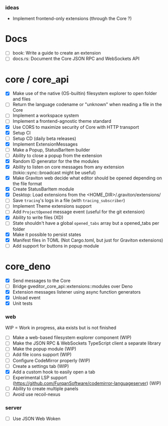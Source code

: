 ### ideas
- Implement frontend-only extensions (through the Core ?)

# Docs 
- [ ] book: Write a guide to create an extension
- [ ] docs.rs: Document the Core JSON RPC and WebSockets API

# core / core_api
- [x] Make use of the native (OS-builtin) filesystem explorer to open folder and files
- [ ] Return the language codename or "unknown" when reading a file in the Core
- [ ] Implement a workspace system
- [ ] Implement a frontend-agnostic theme standard
- [x] Use CORS to maximize security of Core with HTTP transport
- [x] Setup CI
- [ ] Setup CD (daily beta releases)
- [x] Implement  ExtensionMessages
- [ ] Make a Popup, StatusBarItem builder
- [ ] Ability to close a popup from the extension
- [x] Random ID generator for the the modules
- [x] Ability to listen on core messages from any extension (tokio::sync::broadcast might be useful)
- [x] Make Graviton web decide what editor should be opened depending on the file format
- [x] Create StatusBarItem module
- [x] Desktop: Load extensions from the <HOME_DIR>/.graviton/extensions/
- [ ] Save `tracing`'s logs in a file (with `tracing_subscriber`)
- [ ] Implement Theme extensions support
- [ ] Add `ProjectOpened` message event (useful for the git extension)
- [x] Ability to write files (XD)
- [ ] State shouldn't have a global `opened_tabs` array but a opened_tabs per folder
- [x] Make it possible to persist states
- [x] Manifest files in TOML (Not Cargo.toml, but just for Graviton extensions)
- [ ] Add support for buttons in popup module

# core_deno
- [x] Send messages to the Core
- [ ] Bridge gveditor_core_api::extensions::modules over Deno
- [x] Extension messages listener using async function generators
- [x] Unload event
- [x] Unit tests
### web

WIP = Work in progress, aka exists but is not finished

- [ ] Make a web-based filesystem explorer component (WIP)
- [ ] Make the JSON RPC & WebSockets TypeScript client a separate library
- [ ] Make the popup module (WIP)
- [ ] Add file icons support (WIP)
- [ ] Configure CodeMirror properly (WIP)
- [ ] Create a settings tab (WIP)
- [x] Add a custom hook to easily open a tab 
- [ ] Experimental LSP support (https://github.com/FurqanSoftware/codemirror-languageserver) (WIP)
- [ ] Ability to create multiple panels
- [ ] Avoid use recoil-nexus
### server
- [ ] Use JSON Web Woken
